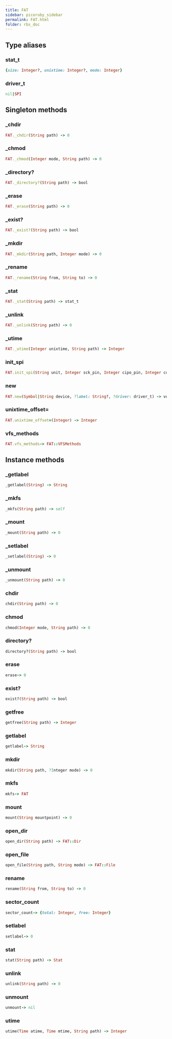 ```yaml
---
title: FAT
sidebar: picoruby_sidebar
permalink: FAT.html
folder: rbs_doc
---
```

## Type aliases
### stat_t
```ruby
{size: Integer?, unixtime: Integer?, mode: Integer}
```
### driver_t
```ruby
nil|SPI
```
## Singleton methods
### _chdir

```ruby
FAT._chdir(String path) -> 0
```
### _chmod

```ruby
FAT._chmod(Integer mode, String path) -> 0
```
### _directory?

```ruby
FAT._directory?(String path) -> bool
```
### _erase

```ruby
FAT._erase(String path) -> 0
```
### _exist?

```ruby
FAT._exist?(String path) -> bool
```
### _mkdir

```ruby
FAT._mkdir(String path, Integer mode) -> 0
```
### _rename

```ruby
FAT._rename(String from, String to) -> 0
```
### _stat

```ruby
FAT._stat(String path) -> stat_t
```
### _unlink

```ruby
FAT._unlink(String path) -> 0
```
### _utime

```ruby
FAT._utime(Integer unixtime, String path) -> Integer
```
### init_spi

```ruby
FAT.init_spi(String unit, Integer sck_pin, Integer cipo_pin, Integer copi_pin, Integer cs_pin) -> 0
```
### new

```ruby
FAT.new(Symbol|String device, ?label: String?, ?driver: driver_t) -> void
```
### unixtime_offset=

```ruby
FAT.unixtime_offset=(Integer) -> Integer
```
### vfs_methods

```ruby
FAT.vfs_methods-> FAT::VFSMethods
```
## Instance methods
### _getlabel

```ruby
_getlabel(String) -> String
```
### _mkfs

```ruby
_mkfs(String path) -> self
```
### _mount

```ruby
_mount(String path) -> 0
```
### _setlabel

```ruby
_setlabel(String) -> 0
```
### _unmount

```ruby
_unmount(String path) -> 0
```
### chdir

```ruby
chdir(String path) -> 0
```
### chmod

```ruby
chmod(Integer mode, String path) -> 0
```
### directory?

```ruby
directory?(String path) -> bool
```
### erase

```ruby
erase-> 0
```
### exist?

```ruby
exist?(String path) -> bool
```
### getfree

```ruby
getfree(String path) -> Integer
```
### getlabel

```ruby
getlabel-> String
```
### mkdir

```ruby
mkdir(String path, ?Integer mode) -> 0
```
### mkfs

```ruby
mkfs-> FAT
```
### mount

```ruby
mount(String mountpoint) -> 0
```
### open_dir

```ruby
open_dir(String path) -> FAT::Dir
```
### open_file

```ruby
open_file(String path, String mode) -> FAT::File
```
### rename

```ruby
rename(String from, String to) -> 0
```
### sector_count

```ruby
sector_count-> {total: Integer, free: Integer}
```
### setlabel

```ruby
setlabel-> 0
```
### stat

```ruby
stat(String path) -> Stat
```
### unlink

```ruby
unlink(String path) -> 0
```
### unmount

```ruby
unmount-> nil
```
### utime

```ruby
utime(Time atime, Time mtime, String path) -> Integer
```
